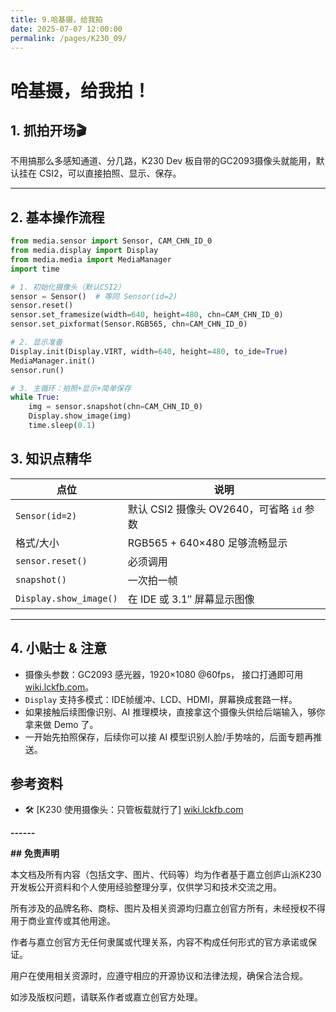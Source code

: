 ```yaml
---
title: 9.哈基摄，给我拍
date: 2025-07-07 12:00:00
permalink: /pages/K230_09/
---
```


# 哈基摄，给我拍！

## 1. 抓拍开场🎬

不用搞那么多感知通道、分几路，K230 Dev 板自带的GC2093摄像头就能用，默认挂在 CSI2，可以直接拍照、显示、保存。

---

## 2. 基本操作流程

```python
from media.sensor import Sensor, CAM_CHN_ID_0
from media.display import Display
from media.media import MediaManager
import time

# 1. 初始化摄像头（默认CSI2）
sensor = Sensor()  # 等同 Sensor(id=2)
sensor.reset()
sensor.set_framesize(width=640, height=480, chn=CAM_CHN_ID_0)
sensor.set_pixformat(Sensor.RGB565, chn=CAM_CHN_ID_0)

# 2. 显示准备
Display.init(Display.VIRT, width=640, height=480, to_ide=True)
MediaManager.init()
sensor.run()

# 3. 主循环：拍照+显示+简单保存
while True:
    img = sensor.snapshot(chn=CAM_CHN_ID_0)
    Display.show_image(img)
    time.sleep(0.1)
```

## 3. 知识点精华

| 点位                   | 说明                                      |
| ---------------------- | ----------------------------------------- |
| `Sensor(id=2)`         | 默认 CSI2 摄像头 OV2640，可省略 `id` 参数 |
| 格式/大小              | RGB565 + 640×480 足够流畅显示             |
| `sensor.reset()`       | 必须调用                                  |
| `snapshot()`           | 一次拍一帧                                |
| `Display.show_image()` | 在 IDE 或 3.1″ 屏幕显示图像               |

------

## 4. 小贴士 & 注意

- 摄像头参数：GC2093 感光器，1920×1080 @60fps， 接口打通即可用 [wiki.lckfb.com](https://wiki.lckfb.com/zh-hans/lushan-pi-k230/image-recog/use-sensor.html?utm_source=chatgpt.com)。
- `Display` 支持多模式：IDE帧缓冲、LCD、HDMI，屏幕换成套路一样。
- 如果接触后续图像识别、AI 推理模块，直接拿这个摄像头供给后端输入，够你拿来做 Demo 了。
- 一开始先拍照保存，后续你可以接 AI 模型识别人脸/手势啥的，后面专题再推送。

## 参考资料

- 🛠️ [K230 使用摄像头：只管板载就行了] [wiki.lckfb.com](https://wiki.lckfb.com/zh-hans/lushan-pi-k230/image-recog/use-sensor.html?utm_source=chatgpt.com)

**------**



**##** **免责声明**



本文档及所有内容（包括文字、图片、代码等）均为作者基于嘉立创庐山派K230开发板公开资料和个人使用经验整理分享，仅供学习和技术交流之用。



所有涉及的品牌名称、商标、图片及相关资源均归嘉立创官方所有，未经授权不得用于商业宣传或其他用途。



作者与嘉立创官方无任何隶属或代理关系，内容不构成任何形式的官方承诺或保证。



用户在使用相关资源时，应遵守相应的开源协议和法律法规，确保合法合规。



如涉及版权问题，请联系作者或嘉立创官方处理。